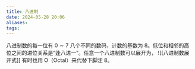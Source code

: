 ```yaml
---
title: 八进制
date: 2024-05-28 20:06
aliases: 
tags: 
---
```

八进制数的每一位有 $0\sim 7$ 八个不同的数码，计数的基数为 8。低位和相邻的高位之间的进位关系是“逢八进一”。任意一个八进制数可以展开为，
![[八进制数展开式]]
有时也用 O（Octal）来代替下脚注 8。
